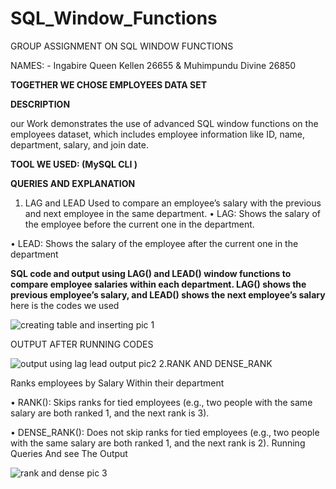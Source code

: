 # SQL_Window_Functions
GROUP ASSIGNMENT ON SQL WINDOW FUNCTIONS

NAMES: - Ingabire Queen Kellen 26655 & Muhimpundu Divine 26850

 **TOGETHER WE CHOSE EMPLOYEES DATA SET**
 
**DESCRIPTION**

our Work demonstrates the use of advanced SQL window functions on the employees dataset, which includes employee information like ID, name, department, salary, and join date.

**TOOL WE USED: (MySQL CLI )**

 **QUERIES AND EXPLANATION**
1. LAG and LEAD
Used to compare an employee’s salary with the previous and next employee in the same department.
•	LAG: Shows the salary of the employee before the current one in the department.

•	LEAD: Shows the salary of the employee after the current one in the department

**SQL code and output using LAG() and LEAD() window functions to compare employee salaries within each department.
LAG() shows the previous employee’s salary, and LEAD() shows the next employee’s salary**
here is the codes we used 

![creating table and inserting pic 1](https://github.com/user-attachments/assets/b4d60336-3973-4219-83a0-138590626513)

 OUTPUT AFTER RUNNING CODES 

 ![output using lag lead output pic2](https://github.com/user-attachments/assets/79c2c538-bdb7-4d9e-949e-f690bf836f03)
  2.RANK AND DENSE_RANK
  
  Ranks employees by Salary Within their department 
  
  •	RANK(): Skips ranks for tied employees (e.g., two people with the same salary are both ranked 1, and the next rank is 3).
  
  •	DENSE_RANK(): Does not skip ranks for tied employees (e.g., two people with the same salary are both ranked 1, and the next rank is 2).
   Running Queries And see The Output
   
   ![rank and dense pic 3](https://github.com/user-attachments/assets/39f346d0-b0c4-4c68-a095-510a686ad2a1)

  
  
 



       
